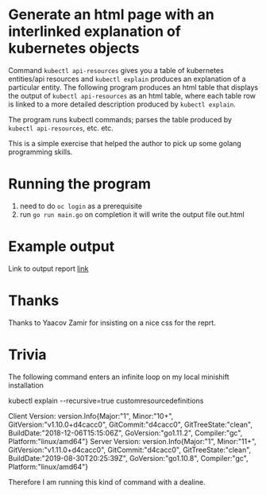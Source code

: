 # Generate an html page with an interlinked explanation of kubernetes objects

Command `kubectl api-resources` gives you a table of kubernetes entities/api resources and  `kubectl explain` produces an explanation of a particular entity.
The following program produces an html table that displays the output of `kubectl api-resources` as an html table, where each table row is linked to a more detailed description produced by `kubectl explain`.

The program runs kubectl commands; parses the table produced by `kubectl api-resources`, etc. etc.

This is a simple exercise that helped the author to pick up some golang programming skills.

Running the program
===================

1. need to do `oc login` as a prerequisite
2. run `go run main.go` on completion it will write the output file out.html

Example output
==============

Link to output report [link](https://github.com/MoserMichael/k8explain/releases/download/htmlsample/out.html)


Thanks
======

Thanks to Yaacov Zamir for insisting on a nice css for the reprt.


Trivia
======

The following command enters an infinite loop on my local minishift installation

kubectl explain --recursive=true customresourcedefinitions

Client Version: version.Info{Major:"1", Minor:"10+", GitVersion:"v1.10.0+d4cacc0", GitCommit:"d4cacc0", GitTreeState:"clean", BuildDate:"2018-12-06T15:15:06Z", GoVersion:"go1.11.2", Compiler:"gc", Platform:"linux/amd64"}
Server Version: version.Info{Major:"1", Minor:"11+", GitVersion:"v1.11.0+d4cacc0", GitCommit:"d4cacc0", GitTreeState:"clean", BuildDate:"2019-08-30T20:25:39Z", GoVersion:"go1.10.8", Compiler:"gc", Platform:"linux/amd64"}

Therefore I am running this kind of command with a dealine.
